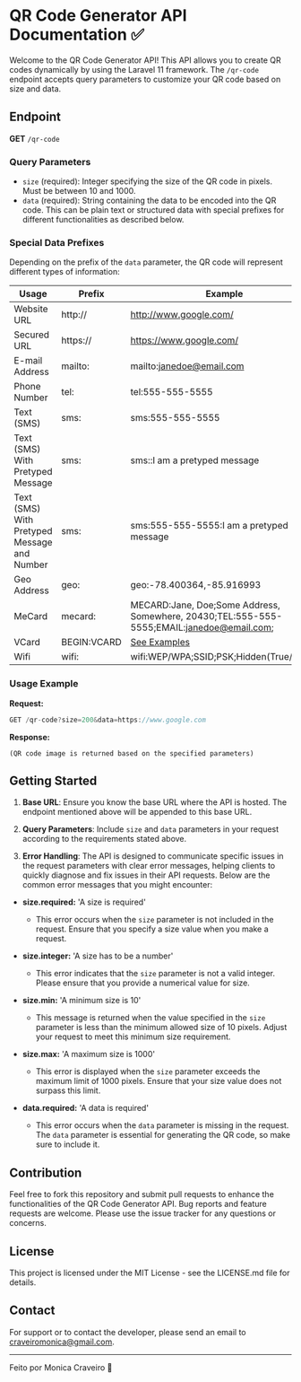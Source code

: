 # QR Code Generator API Documentation ✅

Welcome to the QR Code Generator API! This API allows you to create QR codes dynamically by using the Laravel 11 framework. The `/qr-code` endpoint accepts query parameters to customize your QR code based on size and data.

## Endpoint

**GET** `/qr-code`

### Query Parameters

-   `size` (required): Integer specifying the size of the QR code in pixels. Must be between 10 and 1000.
-   `data` (required): String containing the data to be encoded into the QR code. This can be plain text or structured data with special prefixes for different functionalities as described below.

### Special Data Prefixes

Depending on the prefix of the `data` parameter, the QR code will represent different types of information:


| Usage | Prefix | Example |
| --- | --- | --- |
| Website URL | http:// | http://www.google.com/ |
| Secured URL | https:// | https://www.google.com/ |
| E-mail Address | mailto: | mailto:janedoe@email.com |
| Phone Number | tel: | tel:555-555-5555 |
| Text (SMS) | sms: | sms:555-555-5555 |
| Text (SMS) With Pretyped Message | sms: | sms::I am a pretyped message |
| Text (SMS) With Pretyped Message and Number | sms: | sms:555-555-5555:I am a pretyped message |
| Geo Address | geo: | geo:-78.400364,-85.916993 |
| MeCard | mecard: | MECARD:Jane, Doe;Some Address, Somewhere, 20430;TEL:555-555-5555;EMAIL:janedoe@email.com; |
| VCard | BEGIN:VCARD | [See Examples](https://en.wikipedia.org/wiki/VCard) |
| Wifi | wifi: | wifi:WEP/WPA;SSID;PSK;Hidden(True/False) |

### Usage Example

**Request:**
 ```js
 GET /qr-code?size=200&data=https://www.google.com
 ```
 
**Response:**
```plaintext
(QR code image is returned based on the specified parameters)
``` 

## Getting Started

1.  **Base URL**: Ensure you know the base URL where the API is hosted. The endpoint mentioned above will be appended to this base URL.
    
2.  **Query Parameters**: Include `size` and `data` parameters in your request according to the requirements stated above.
    
3.  **Error Handling**: The API is designed to communicate specific issues in the request parameters with clear error messages, helping clients to quickly diagnose and fix issues in their API requests. Below are the common error messages that you might encounter:

-   **size.required:** 'A size is required'
    
    -   This error occurs when the `size` parameter is not included in the request. Ensure that you specify a size value when you make a request.
-   **size.integer:** 'A size has to be a number'
    
    -   This error indicates that the `size` parameter is not a valid integer. Please ensure that you provide a numerical value for size.
-   **size.min:** 'A minimum size is 10'
    
    -   This message is returned when the value specified in the `size` parameter is less than the minimum allowed size of 10 pixels. Adjust your request to meet this minimum size requirement.
-   **size.max:** 'A maximum size is 1000'
    
    -   This error is displayed when the `size` parameter exceeds the maximum limit of 1000 pixels. Ensure that your size value does not surpass this limit.
-   **data.required:** 'A data is required'
    
    -   This error occurs when the `data` parameter is missing in the request. The `data` parameter is essential for generating the QR code, so make sure to include it.
    

## Contribution

Feel free to fork this repository and submit pull requests to enhance the functionalities of the QR Code Generator API. Bug reports and feature requests are welcome. Please use the issue tracker for any questions or concerns.

## License

This project is licensed under the MIT License - see the LICENSE.md file for details.

## Contact

For support or to contact the developer, please send an email to craveiromonica@gmail.com.

----------
Feito por Monica Craveiro 💜
